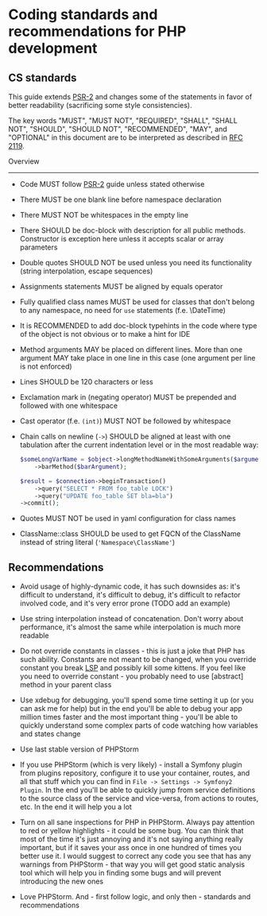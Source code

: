 # Coding standards and recommendations for PHP development

## CS standards

This guide extends [PSR-2] and changes some of the statements in favor of better
  readability (sacrificing some style consistencies).


The key words "MUST", "MUST NOT", "REQUIRED", "SHALL", "SHALL NOT", "SHOULD", "SHOULD NOT", "RECOMMENDED", "MAY", and
  "OPTIONAL" in this document are to be interpreted as described in [RFC 2119](http://www.ietf.org/rfc/rfc2119.txt).

[PSR-2]: https://github.com/php-fig/fig-standards/blob/master/accepted/PSR-2-coding-style-guide.md


Overview
________

- Code MUST follow [PSR-2] guide unless stated otherwise

- There MUST be one blank line before namespace declaration

- There MUST NOT be whitespaces in the empty line

- There SHOULD be doc-block with description for all public methods. Constructor is exception here unless it accepts scalar
  or array parameters

- Double quotes SHOULD NOT be used unless you need its functionality (string interpolation, escape sequences)

- Assignments statements MUST be aligned by equals operator

- Fully qualified class names MUST be used for classes that don't belong to any namespace, no need for `use` statements
  (f.e. \DateTime)

- It is RECOMMENDED to add doc-block typehints in the code where type of the object is not obvious or to make a hint for IDE

- Method arguments MAY be placed on different lines. More than one argument MAY take place in one line in this case
  (one argument per line is not enforced)

- Lines SHOULD be 120 characters or less

- Exclamation mark in (negating operator) MUST be prepended and followed with one whitespace

- Cast operator (f.e. `(int)`) MUST NOT be followed by whitespace

- Chain calls on newline (`->`) SHOULD be aligned at least with one tabulation after the current indentation level or in the most
  readable way:

  ``` php
  $someLongVarName = $object->longMethodNameWithSomeArguments($argumentOne, $argumentTwo, $argumentThree)->fooMethod($fooArgument)
      ->barMethod($barArgument);

  $result = $connection->beginTransaction()
      ->query("SELECT * FROM foo_table LOCK")
      ->query("UPDATE foo_table SET bla=bla")
  ->commit();
  ```

- Quotes MUST NOT be used in yaml configuration for class names

- ClassName::class SHOULD be used to get FQCN of the ClassName instead of string literal (`'Namespace\ClassName'`)


Recommendations
---------------

- Avoid usage of highly-dynamic code, it has such downsides as: it's difficult to understand, it's difficult to debug,
  it's difficult to refactor involved code, and it's very error prone (TODO add an example)

- Use string interpolation instead of concatenation. Don't worry about performance, it's almost the same while interpolation
  is much more readable

- Do not override constants in classes - this is just a joke that PHP has such ability. Constants are not meant to be changed,
  when you override constant you break [LSP](http://en.wikipedia.org/wiki/Liskov_substitution_principle) and possibly kill some
  kittens. If you feel like you need to override constant - you probably need to use [abstract] method in your parent class

- Use xdebug for debugging, you'll spend some time setting it up (or you can ask me for help) but in the end you'll be able to
  debug your app million times faster and the most important thing - you'll be able to quickly understand some complex parts
  of code watching how variables and states change

- Use last stable version of PHPStorm

- If you use PHPStorm (which is very likely) - install a Symfony plugin from plugins repository, configure it to use your
  container, routes, and all that stuff which you can find in `File -> Settings -> Symfony2 Plugin`. In the end you'll be able
  to quickly jump from service definitions to the source class of the service and vice-versa, from actions to routes, etc.
  In the end it will help you a lot

- Turn on all sane inspections for PHP in PHPStorm. Always pay attention to red or yellow highlights - it could be some
  bug. You can think that most of the time it's just annoying and it's not saying anything really important, but if it saves your
  ass once in one hundred of times you better use it. I would suggest to correct any code you see that has any warnings from
  PHPStorm - that way you will get good static analysis tool which will help you in finding some bugs and will prevent
  introducing the new ones

- Love PHPStorm. And - first follow logic, and only then - standards and recommendations
